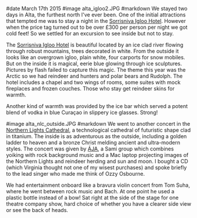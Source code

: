 #date March 17th 2015
#image alta_igloo2.JPG
#markdown
We stayed two days in Alta, the furthest north I've ever been. One of the initial
attractions that tempted me was to stay a night in the
[Sorrisniva Igloo Hotel](https://sorrisniva.no/igloo-hotel). However
when the price tag turned out to be over &pound;300 per person per night we got cold
feet! So we settled for an excursion to see inside but not to stay.

The [Sorrisniva Igloo Hotel](https://sorrisniva.no/igloo-hotel) is beautiful located by an ice clad river flowing through
robust mountains, trees decorated in white. From the outside it looks like an overgrown igloo,
plain white, four carports for snow mobiles. But on the inside it is magical, eerie
blue glowing through ice sculptures. Pictures by flash failed to capture this magic.
The theme this year was the Arctic so we had reindeer and hunters and polar bears and
Rudolph. The hotel includes a chapel and two wings of rooms, some suites with mock
fireplaces and frozen couches. Those who stay get reindeer skins for warmth.

Another kind of warmth was provided by the ice bar which served a potent blend of vodka in
blue Cura&ccedil;ao in slippery ice glasses. Strong!

#image alta_nlc_outside.JPG
#markdown
We went to another concert in the [Northern Lights Cathedral](http://www.nordlyskatedral.no/),
a technological cathedral of futuristic shape clad in titanium. The inside is as adventurous
as the outside, including a golden ladder to heaven and a bronze Christ melding ancient and ultra-modern
styles. The concert was given by [&Aacute;JA](https://www.facebook.com/page.aja), a Sami group which
combines yoiking with rock background music and a Mac laptop projecting images of
the Northern Lights and reindeer herding and sun and moon. I bought a CD (which Virginia
thought not one of my wisest purchases) and spoke briefly to the lead singer who made me think
of Ozzy Osbourne.

We had entertainment onboard like a bravura violin concert from Tom Suha, where he went
between rock music and Bach. At one point he used a plastic bottle instead of a bow! Sat right
at the side of the stage for one theatre company show, hard choice of whether you have
a clearer side view or see the back of heads.
